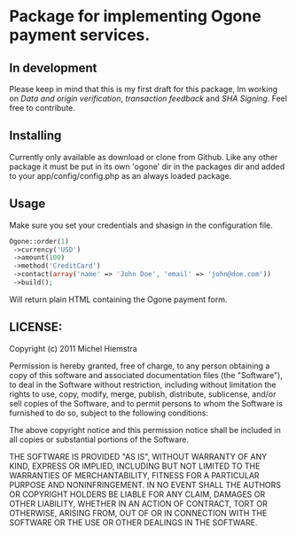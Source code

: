 # Package for implementing Ogone payment services.

## In development
Please keep in mind that this is my first draft for this package, Im working on _Data and origin verification_, _transaction feedback_ and _SHA Signing_. Feel free to contribute.

## Installing

Currently only available as download or clone from Github. Like any other package it must be put in its own 'ogone' dir in the packages dir and added to your app/config/config.php as an always loaded package.

## Usage

Make sure you set your credentials and shasign in the configuration file.

```php
Ogone::order(1)
 ->currency('USD')
 ->amount(100)
 ->method('CreditCard')
 ->contact(array('name' => 'John Doe', 'email' => 'john@doe.com'))
 ->build();
```

Will return plain HTML containing the Ogone payment form.


## LICENSE: 

Copyright (c) 2011 Michel Hiemstra

Permission is hereby granted, free of charge, to any person obtaining a copy of this software and associated documentation files (the "Software"), to deal in the Software without restriction, including without limitation the rights to use, copy, modify, merge, publish, distribute, sublicense, and/or sell copies of the Software, and to permit persons to whom the Software is furnished to do so, subject to the following conditions:

The above copyright notice and this permission notice shall be included in all copies or substantial portions of the Software.

THE SOFTWARE IS PROVIDED "AS IS", WITHOUT WARRANTY OF ANY KIND, EXPRESS OR IMPLIED, INCLUDING BUT NOT LIMITED TO THE WARRANTIES OF MERCHANTABILITY, FITNESS FOR A PARTICULAR PURPOSE AND NONINFRINGEMENT. IN NO EVENT SHALL THE AUTHORS OR COPYRIGHT HOLDERS BE LIABLE FOR ANY CLAIM, DAMAGES OR OTHER LIABILITY, WHETHER IN AN ACTION OF CONTRACT, TORT OR OTHERWISE, ARISING FROM, OUT OF OR IN CONNECTION WITH THE SOFTWARE OR THE USE OR OTHER DEALINGS IN THE SOFTWARE.